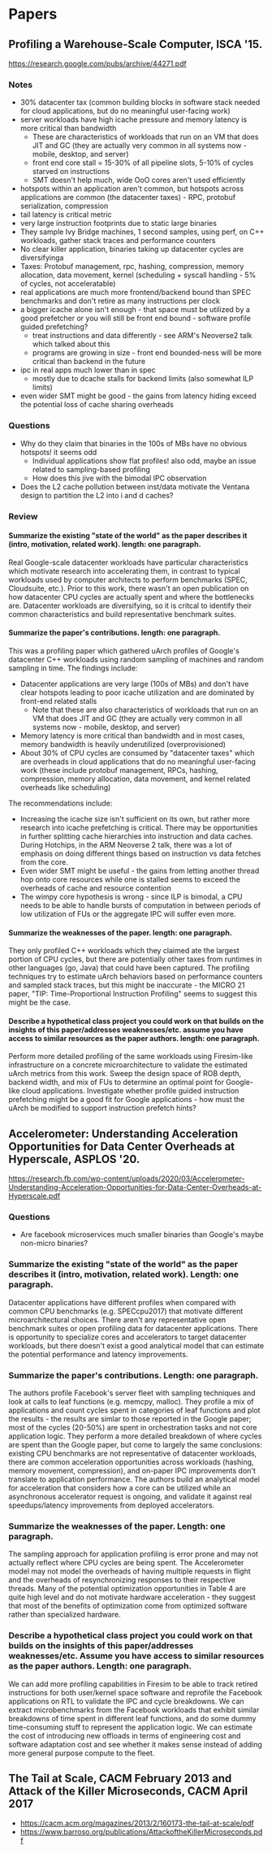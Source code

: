 # Papers

## Profiling a Warehouse-Scale Computer, ISCA '15.

https://research.google.com/pubs/archive/44271.pdf

### Notes

- 30% datacenter tax (common building blocks in software stack needed for cloud applications, but do no meaningful user-facing work)
- server workloads have high icache pressure and memory latency is more critical than bandwidth
    - These are characteristics of workloads that run on an VM that does JIT and GC (they are actually very common in all systems now - mobile, desktop, and server)
    - front end core stall = 15-30% of all pipeline slots, 5-10% of cycles starved on instructions
    - SMT doesn't help much, wide OoO cores aren't used efficiently
- hotspots within an application aren't common, but hotspots across applications are common (the datacenter taxes) - RPC, protobuf serialization, compression
- tail latency is critical metric
- very large instruction footprints due to static large binaries
- They sample Ivy Bridge machines, 1 second samples, using perf, on C++ workloads, gather stack traces and performance counters
- No clear killer application, binaries taking up datacenter cycles are diversifyinga
- Taxes: Protobuf management, rpc, hashing, compression, memory allocation, data movement, kernel (scheduling + syscall handling - 5% of cycles, not acceleratable)
- real applications are much more frontend/backend bound than SPEC benchmarks and don't retire as many instructions per clock
- a bigger icache alone isn't enough - that space must be utilized by a good prefetcher or you will still be front end bound - software profile guided prefetching?
    - treat instructions and data differently - see ARM's Neoverse2 talk which talked about this
    - programs are growing in size - front end bounded-ness will be more critical than backend in the future
- ipc in real apps much lower than in spec
    - mostly due to dcache stalls for backend limits (also somewhat ILP limits)
- even wider SMT might be good - the gains from latency hiding exceed the potential loss of cache sharing overheads

### Questions

- Why do they claim that binaries in the 100s of MBs have no obvious hotspots! it seems odd
    - Individual applications show flat profiles! also odd, maybe an issue related to sampling-based profiling
    - How does this jive with the bimodal IPC observation
- Does the L2 cache pollution between inst/data motivate the Ventana design to partition the L2 into i and d caches?

### Review

#### Summarize the existing "state of the world" as the paper describes it (intro, motivation, related work). length: one paragraph.

Real Google-scale datacenter workloads have particular characteristics which motivate research into accelerating them, in contrast to typical workloads used by computer architects to perform benchmarks (SPEC, Cloudsuite, etc.).
Prior to this work, there wasn't an open publication on how datacenter CPU cycles are actually spent and where the bottlenecks are.
Datacenter workloads are diversifying, so it is critcal to identify their common characteristics and build representative benchmark suites.

#### Summarize the paper's contributions. length: one paragraph.

This was a profiling paper which gathered uArch profiles of Google's datacenter C++ workloads using random sampling of machines and random sampling in time.
The findings include:

- Datacenter applications are very large (100s of MBs) and don't have clear hotspots leading to poor icache utilization and are dominated by front-end related stalls
    - Note that these are also characteristics of workloads that run on an VM that does JIT and GC (they are actually very common in all systems now - mobile, desktop, and server)
- Memory latency is more critical than bandwidth and in most cases, memory bandwidth is heavily underutilized (overprovisioned)
- About 30% of CPU cycles are consumed by "datacenter taxes" which are overheads in cloud applications that do no meaningful user-facing work (these include protobuf management, RPCs, hashing, compression, memory allocation, data movement, and kernel related overheads like scheduling)

The recommendations include:

- Increasing the icache size isn't sufficient on its own, but rather more research into icache prefetching is critical. There may be opportunities in further splitting cache hierarchies into instruction and data caches. During Hotchips, in the ARM Neoverse 2 talk, there was a lot of emphasis on doing different things based on instruction vs data fetches from the core.
- Even wider SMT might be useful - the gains from letting another thread hop onto core resources while one is stalled seems to exceed the overheads of cache and resource contention
- The wimpy core hypothesis is wrong - since ILP is bimodal, a CPU needs to be able to handle bursts of computation in between periods of low utilization of FUs or the aggregate IPC will suffer even more.

#### Summarize the weaknesses of the paper. length: one paragraph.

They only profiled C++ workloads which they claimed ate the largest portion of CPU cycles, but there are potentially other taxes from runtimes in other languages (go, Java) that could have been captured.
The profiling techniques try to estimate uArch behaviors based on performance counters and sampled stack traces, but this might be inaccurate - the MICRO 21 paper, "TIP: Time-Proportional Instruction Profiling" seems to suggest this might be the case.

#### Describe a hypothetical class project you could work on that builds on the insights of this paper/addresses weaknesses/etc. assume you have access to similar resources as the paper authors. length: one paragraph.

Perform more detailed profiling of the same workloads using Firesim-like infrastructure on a concrete microarchitecture to validate the estimated uArch metrics from this work.
Sweep the design space of ROB depth, backend width, and mix of FUs to determine an optimal point for Google-like cloud applications.
Investigate whether profile guided instruction prefetching might be a good fit for Google applications - how must the uArch be modified to support instruction prefetch hints?

## Accelerometer: Understanding Acceleration Opportunities for Data Center Overheads at Hyperscale, ASPLOS '20.

https://research.fb.com/wp-content/uploads/2020/03/Accelerometer-Understanding-Acceleration-Opportunities-for-Data-Center-Overheads-at-Hyperscale.pdf

### Questions

- Are facebook microservices much smaller binaries than Google's maybe non-micro binaries?

### Summarize the existing "state of the world" as the paper describes it (intro, motivation, related work). Length: one paragraph.

Datacenter applications have different profiles when compared with common CPU benchmarks (e.g. SPECcpu2017) that motivate different microarchitectural choices.
There aren't any representative open benchmark suites or open profiling data for datacenter applications.
There is opportunity to specialize cores and accelerators to target datacenter workloads, but there doesn't exist a good analytical model that can estimate the potential performance and latency improvements.

### Summarize the paper's contributions. Length: one paragraph.

The authors profile Facebook's server fleet with sampling techniques and look at calls to leaf functions (e.g. memcpy, malloc).
They profile a mix of applications and count cycles spent in categories of leaf functions and plot the results - the results are simlar to those reported in the Google paper; most of the cycles (20-50%) are spent in orchestration tasks and not core application logic.
They perform a more detailed breakdown of where cycles are spent than the Google paper, but come to largely the same conclusions: existing CPU benchmarks are not representative of datacenter workloads, there are common acceleration opportunities across workloads (hashing, memory movement, compression), and on-paper IPC improvements don't translate to application performance.
The authors build an analytical model for acceleration that considers how a core can be utilized while an asynchronous accelerator request is ongoing, and validate it against real speedups/latency improvements from deployed accelerators.

### Summarize the weaknesses of the paper. Length: one paragraph.

The sampling approach for application profiling is error prone and may not actually reflect where CPU cycles are being spent.
The Accelerometer model may not model the overheads of having multiple requests in flight and the overheads of resynchronizing responses to their respective threads.
Many of the potential optimization opportunities in Table 4 are quite high level and do not motivate hardware acceleration - they suggest that most of the benefits of optimization come from optimized software rather than specialized hardware.

### Describe a hypothetical class project you could work on that builds on the insights of this paper/addresses weaknesses/etc. Assume you have access to similar resources as the paper authors. Length: one paragraph.

We can add more profiling capabilities in Firesim to be able to track retired instructions for both user/kernel space software and reprofile the Facebook applications on RTL to validate the IPC and cycle breakdowns.
We can extract microbenchmarks from the Facebook workloads that exhibit similar breakdowns of time spent in different leaf functions, and do some dummy time-consuming stuff to represent the application logic.
We can estimate the cost of introducing new offloads in terms of engineering cost and software adaptation cost and see whether it makes sense instead of adding more general purpose compute to the fleet.

## The Tail at Scale, CACM February 2013 and Attack of the Killer Microseconds, CACM April 2017

- https://cacm.acm.org/magazines/2013/2/160173-the-tail-at-scale/pdf
- https://www.barroso.org/publications/AttackoftheKillerMicroseconds.pdf
